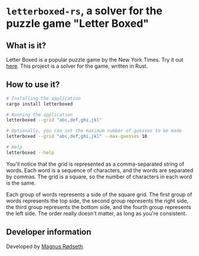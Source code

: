 # `letterboxed-rs`, a solver for the puzzle game "Letter Boxed"

## What is it?

Letter Boxed is a popular puzzle game by the New York Times. Try it out [here](https://www.nytimes.com/puzzles/letter-boxed). This project is a solver for the game, written in Rust.

## How to use it?

```sh
# Installing the application
cargo install letterboxed

# Running the application
letterboxed --grid "abc,def,ghi,jkl"

# Optionally, you can set the maximum number of guesses to be made
letterboxed --grid "abc,def,ghi,jkl" --max-guesses 10

# Help
letterboxed --help
```

You'll notice that the grid is represented as a comma-separated string of words. Each word is a sequence of characters, and the words are separated by commas. The grid is a square, so the number of characters in each word is the same.

Each group of words represents a side of the square grid. The first group of words represents the top side, the second group represents the right side, the third group represents the bottom side, and the fourth group represents the left side. The order really doesn't matter, as long as you're consistent.

## Developer information

Developed by [Magnus Rødseth](https://github.com/magnusrodseth).
